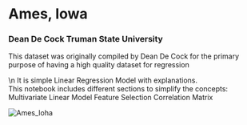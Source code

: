 # Ames, Iowa
### Dean De Cock Truman State University
This dataset was originally compiled by Dean De Cock for the primary purpose of having a high quality dataset for regression

\n It is simple Linear Regression Model with explanations.  
This notebook includes different sections to simplify the concepts:
Multivariate Linear Model
Feature Selection
Correlation Matrix


![Ames_Ioha](https://masters-sms.agron.iastate.edu/Content/Images/iowa_map.gif)
